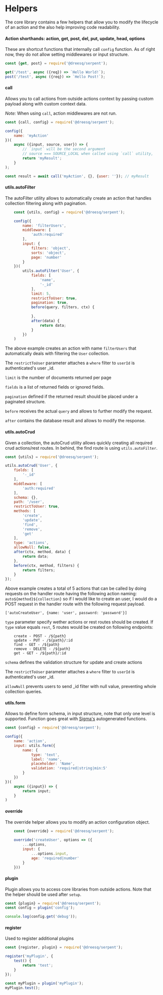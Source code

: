 # Helpers

The core library contains a few helpers that allow you to modify the lifecycle of an action and the also help improving code readability.

#### Action shorthands: action, get, post, del, put, update, head, options

These are shortcut functions that internally call ```config``` function. As of right now, they do not allow setting middlewares or input structure.

```js
const {get, post} = require('@dreesq/serpent');

get('/test', async ({req}) => `Hello World!`);
post('/test', async ({req}) => `Hello Post!`);
```

#### call

Allows you to call actions from outside actions context by passing custom payload along with custom context data. 

*Note:* When using `call`, action middlewares are not run.

```js
const {call, config} = require('@dreesq/serpent');

config({
    name: 'myAction'
})(
    async ({input, source, user}) => {
        // `input` will be the second argument
        // source === SOURCE_LOCAL when called using `call` utility,
        return 'myResult';
    }
);

const result = await call('myAction', {}, {user: ''}); // myResult

```

#### utils.autoFilter

The autoFilter utility allows to automatically create an action that handles collection filtering along with pagination.

```js
    const {utils, config} = require('@dreesq/serpent');

    config({
        name: 'filterUsers',
        middleware: [
            'auth:required'
        ],
        input: {
            filters: 'object',
            sorts: 'object',
            page: 'number'
        }
    })(
        utils.autoFilter('User', {
            fields: [
                'name',
                '-_id'
            ],
            limit: 5,
            restrictToUser: true,
            pagination: true,
            before(query, filters, ctx) {
                
            },
            after(data) {
                return data;
            }
        })
    )
```

The above example creates an action with name ```filterUsers``` that automatically deals with filtering the ```User``` collection.

The ```restrictToUser``` parameter attaches a ```where``` filter to ```userId``` is authenticated's user _id.

```limit``` is the number of documents returned per page

```fields``` is a list of returned fields or ignored fields.

```pagination``` defined if the returned result should be placed under a paginated structure.

```before``` receives the actual ```query``` and allows to further modify the request.

```after``` contains the database result and allows to modify the response.

#### utils.autoCrud

Given a collection, the autoCrud utility allows quickly creating all required crud actions/rest routes. In behind, the find route is using ```utils.autoFilter```.

```js
const {utils} = require('@dreesq/serpent');

utils.autoCrud('User', {
    fields: [
        '-_id'
    ],
    middleware: [
        'auth:required'
    ],
    schema: {},
    path: '/user',
    restrictToUser: true,
    methods: [
        'create',
        'update',
        'find',
        'remove',
        'get'
    ],
    type: 'actions',
    allowNull: false,
    after(ctx, method, data) {
        return data;
    },
    before(ctx, method, filters) {
        return filters;
    }
});
```

Above example creates a total of 5 actions that can be called by doing requests on the handler route having the following action naming: `auto${method}${collection}` so if I would like to create an user, I would do a POST request in the handler route with the following request payload.

```['autoCreateUser', {name: 'user', password: 'password'}]```

```type``` parameter specify wether actions or rest routes should be created. If `type` value equals ```rest```, 5 routes would be created on following endpoints:

```
    create - POST - /${path}
    update - PUT - /${path}/:id
    find - GET - /${path}
    remove - DELETE - /${path}
    get - GET - /${path}/:id
```

``schema`` defines the validation structure for update and create actions

The ```restrictToUser``` parameter attaches a ```where``` filter to ```userId``` is authenticated's user _id.

```allowNull``` prevents users to send _id filter with null value, preventing whole collection queries.

#### utils.form

Allows to define form schema, in input structure, note that only one level is supported. Function goes great with [Sigma's](https://github.com/dreesq/sigma) autogenerated functions.

```js
const {config} = require('@dreesq/serpent');

config({
    name: 'action',
    input: utils.form({
        name: {
            type: 'text',
            label: 'name',
            placeholder: 'Name',
            validation: 'required|string|min:5'
        }
    })
})(
    async ({input}) => {
        return input;
    }
)
```

#### override

The override helper allows you to modify an action configuration object.

```js
    const {override} = require('@dreesq/serpent');
    
    override('createUser', options => ({
        ...options,
        input: {
            ...options.input,
            age: 'required|number'
        }
    }))

```

#### plugin

Plugin allows you to access core libraries from outside actions. Note that the helper should be used after ```setup```.

```js
const {plugin} = require('@dreesq/serpent');
const config = plugin('config');

console.log(config.get('debug'));
```

#### register

Used to register additional plugins

```js
const {register, plugin} = require('@dreesq/serpent');

register('myPlugin', {
    test() {
        return 'test';
    }
});

const myPlugin = plugin('myPlugin');
myPlugin.test();
```
